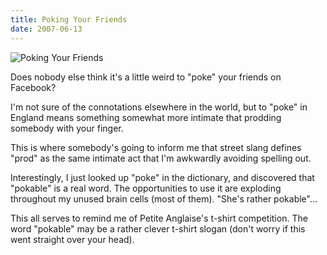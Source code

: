 ```yaml
---
title: Poking Your Friends
date: 2007-06-13
---
```


![Poking Your Friends](https://source.unsplash.com/hopX_jpVtRM/1600x900)

Does nobody else think it's a little weird to "poke" your friends on Facebook?

I'm not sure of the connotations elsewhere in the world, but to "poke" in England means something somewhat more intimate that prodding somebody with your finger.

This is where somebody's going to inform me that street slang defines "prod" as the same intimate act that I'm awkwardly avoiding spelling out.

Interestingly, I just looked up "poke" in the dictionary, and discovered that "pokable" is a real word. The opportunities to use it are exploding throughout my unused brain cells (most of them). "She's rather pokable"...

This all serves to remind me of Petite Anglaise's t-shirt competition. The word "pokable" may be a rather clever t-shirt slogan (don't worry if this went straight over your head).